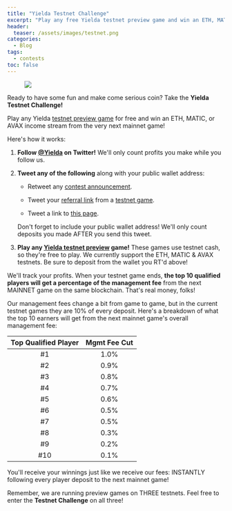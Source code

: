 ```yaml
---
title: "Yielda Testnet Challenge"
excerpt: "Play any free Yielda testnet preview game and win an ETH, MATIC, or AVAX income stream from the very next mainnet game!"
header:
  teaser: /assets/images/testnet.png
categories:
  - Blog
tags:
  - contests
toc: false
---
```


<figure class="align-left" style="margin-top: 10px; margin-bottom: 10px; width: 150px;">
    <img src="{{ site.url }}{{ site.baseurl }}/assets/images/testnet.png">
</figure>

Ready to have some fun and make come serious coin? Take the **Yielda Testnet Challenge!**

Play any Yielda [testnet preview game](https://preview.yielda.io) for free and win an ETH, MATIC, or AVAX income stream from the very next mainnet game! 

Here's how it works:

1. **Follow [@Yielda](https://twitter.com/yielda_game) on Twitter!** We'll only count profits you make while you follow us.

1. **Tweet any of the following** along with your public wallet address:

    * Retweet any [contest announcement](https://twitter.com/yielda_game/status/1574915656973258752?s=20&t=AeS4WIkuqjf5Xf3HTiUrQg).
    
    * Tweet your [referral link](https://blog.yielda.io/blog/referrals) from a [testnet game](https://preview.yielda.io). 
    
    * Tweet a link to [this page](/blog/testnet-challenge).
    
    Don't forget to include your public wallet address! We'll only count deposits you made AFTER you send this tweet.

1. **Play any [Yielda testnet preview](https://preview.yielda.io) game!** These games use testnet cash, so they're free to play. We currently support the ETH, MATIC & AVAX testnets. Be sure to deposit from the wallet you RT'd above!

We'll track your profits. When your testnet game ends, **the top 10 qualified players will get a percentage of the management fee** from the next MAINNET game on the same blockchain. That's real money, folks! 

Our management fees change a bit from game to game, but in the current testnet games they are 10% of every deposit. Here's a breakdown of what the top 10 earners will get from the next mainnet game's overall management fee:

| Top Qualified Player | Mgmt Fee Cut |
| :-: | :-: |
| #1 | 1.0% | 
| #2 | 0.9% | 
| #3 | 0.8% | 
| #4 | 0.7% | 
| #5 | 0.6% | 
| #6 | 0.5% | 
| #7 | 0.5% | 
| #8 | 0.3% | 
| #9 | 0.2% | 
| #10 | 0.1% | 

You'll receive your winnings just like we receive our fees: INSTANTLY following every player deposit to the next mainnet game!

Remember, we are running preview games on THREE testnets. Feel free to enter the **Testnet Challenge** on all three! 